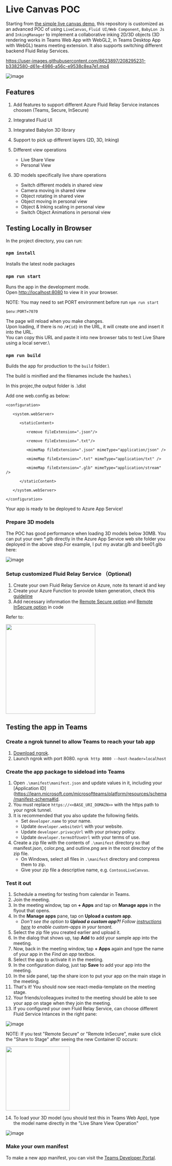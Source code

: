 # Live Canvas POC

Starting from [the simple live canvas demo](https://github.com/microsoft/live-share-sdk/tree/main/samples/javascript/03.live-canvas-demo), this repository is customized as an advanced POC of using `LiveCanvas`, `Fluid UI/Web Component`, `BabyLon Js` and `InkingManager` to implement a collaborative inking 2D/3D objects (3D rendering works in Teams Web App with WebGL2, in Teams Desktop App with WebGL) teams meeting extension. It also supports switching different backend Fluid Relay Services. 



https://user-images.githubusercontent.com/8623897/208295231-b3382580-d61e-4986-a56c-e9538c8ea7e1.mp4



![image](https://user-images.githubusercontent.com/8623897/204969724-ad141d92-01d3-4b1f-bdb3-a84251731a40.png)



## Features

1.	Add features to support different Azure Fluid Relay Service instances choosen (Teams, Secure, InSecure)
2.	Integrated Fluid UI 
3.	Integrated Babylon 3D library
4.	Support to pick up different layers (2D, 3D, Inking)
5.	Different view operations 
      - Live Share View
      - Personal View
6.	3D models specifically live share operations  

      - Switch different models in shared view
      - Camera moving in shared view
      - Object rotating in shared view
      - Object moving in personal view   
      - Object & Inking scaling in personal view
      - Switch Object Animations in personal view

## Testing Locally in Browser

In the project directory, you can run:

### `npm install`

Installs the latest node packages

### `npm run start`

Runs the app in the development mode.\
Open [http://localhost:8080](http://localhost:8080) to view it in your browser.

NOTE: You may need to set PORT environment before run `npm run start`

`$env:PORT=7070`

The page will reload when you make changes.\
Upon loading, if there is no `/#{id}` in the URL, it will create one and insert it into the URL.\
You can copy this URL and paste it into new browser tabs to test Live Share using a local server.\

### `npm run build`

Builds the app for production to the `build` folder.\

The build is minified and the filenames include the hashes.\

In this projec,the output folder is .\dist

Add one web.config as below:

```
<configuration>

   <system.webServer>
   
      <staticContent>
      
         <remove fileExtension=".json"/>
         
         <remove fileExtension=".txt"/>
         
         <mimeMap fileExtension=".json" mimeType="application/json" />
         
         <mimeMap fileExtension=".txt" mimeType="application/txt" />
         
         <mimeMap fileExtension=".glb" mimeType="application/stream" />
         
      </staticContent>
      
   </system.webServer>
   
</configuration>
```

Your app is ready to be deployed to Azure App Service!

### Prepare 3D models

The POC has good performance when loading 3D models below 30MB. You can put your own *.glb directly in the Azure App Service web site folder you deployed in the above step.For example, I put my avatar.glb and bee01.glb here: 

![image](https://user-images.githubusercontent.com/8623897/205583025-be65934d-d52e-4844-85d7-f8661a966cca.png)



### Setup customized Fluid Relay Service （Optional)

1.  Create your own Fluid Relay Service on Azure, note its tenant id and key
2.  Create your Azure Function to provide token generation, check this [guideline](https://learn.microsoft.com/en-us/azure/azure-fluid-relay/how-tos/azure-function-token-provider#create-an-endpoint-for-your-tokenprovider-using-azure-functions)
3.  Add necessary information the [Remote Secure option](https://github.com/freistli/live-share-sdk/blob/main/samples/03.live-canvas-demo/src/sidebar-view.ts#L21) and [Remote InSecure option](https://github.com/freistli/live-share-sdk/blob/main/samples/03.live-canvas-demo/src/sidebar-view.ts#L31) in code

Refer to:

<img src="https://user-images.githubusercontent.com/8623897/205571514-062fa82d-eb32-4055-9c87-a4a7b7cb261b.png" width="280"></img>

## Testing the app in Teams

### Create a ngrok tunnel to allow Teams to reach your tab app

1. [Download ngrok](https://ngrok.com/download).
2. Launch ngrok with port 8080.
   `ngrok http 8080 --host-header=localhost`

### Create the app package to sideload into Teams

1. Open `.\manifest\manifest.json` and update values in it, including your [Application ID](https://learn.microsoft.com/microsoftteams/platform/resources/schema/manifest-schema#id.
2. You must replace `https://<<BASE_URI_DOMAIN>>` with the https path to your ngrok tunnel.
3. It is recommended that you also update the following fields.
    - Set `developer.name` to your name.
    - Update `developer.websiteUrl` with your website.
    - Update `developer.privacyUrl` with your privacy policy.
    - Update `developer.termsOfUseUrl` with your terms of use.
4. Create a zip file with the contents of `.\manifest` directory so that manifest.json, color.png, and outline.png are in the root directory of the zip file.
    - On Windows, select all files in `.\manifest` directory and compress them to zip.
    - Give your zip file a descriptive name, e.g. `ContosoLiveCanvas`.

### Test it out

1. Schedule a meeting for testing from calendar in Teams.
2. Join the meeting.
3. In the meeting window, tap on **+ Apps** and tap on **Manage apps** in the flyout that opens.
4. In the **Manage apps** pane, tap on **Upload a custom app**.
    - _Don't see the option to **Upload a custom app?!** Follow [instructions here](https://docs.microsoft.com/en-us/microsoftteams/teams-custom-app-policies-and-settings) to enable custom-apps in your tenant._
5. Select the zip file you created earlier and upload it.
6. In the dialog that shows up, tap **Add** to add your sample app into the meeting.
7. Now, back in the meeting window, tap **+ Apps** again and type the name of your app in the _Find an app_ textbox.
8. Select the app to activate it in the meeting.
9. In the configuration dialog, just tap **Save** to add your app into the meeting.
10. In the side panel, tap the share icon to put your app on the main stage in the meeting.
11. That's it! You should now see react-media-template on the meeting stage.
12. Your friends/colleagues invited to the meeting should be able to see your app on stage when they join the meeting.
13. If you configured your own Fluid Relay Service, can choose different Fluid Service Intances in the right pane:

![image](https://user-images.githubusercontent.com/8623897/205577177-a0757ea1-fa34-4d77-8e4b-23a7c784cb0e.png)

NOTE: If you test "Remote Secure" or "Remote InSecure", make sure click the "Share to Stage" after seeing the new Container ID occurs:

<img src="https://user-images.githubusercontent.com/8623897/205578282-81904493-c296-41f5-b0c1-7bbd9cdffec7.png" width="200"/>

14. To load your 3D model (you should test this in Teams Web App), type the model name directly in the "Live Share View Operation"

![image](https://user-images.githubusercontent.com/8623897/205583719-7dd68a0b-c700-48ea-8a04-f691a31ba25a.png)



### Make your own manifest

To make a new app manifest, you can visit the [Teams Developer Portal](https://dev.teams.microsoft.com/).
